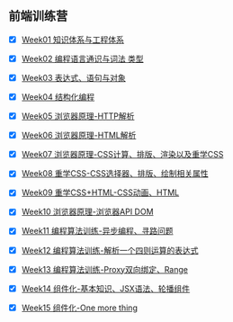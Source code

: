 ## 前端训练营

- [x] [Week01  知识体系与工程体系](Week01/README.md)
- [x] [Week02 编程语言通识与词法 类型](Week02/README.md)
- [x] [Week03 表达式、语句与对象](Week03/README.md)
- [x] [Week04 结构化编程](Week04/README.md)
- [x] [Week05 浏览器原理-HTTP解析](Week05/README.md)
- [x] [Week06 浏览器原理-HTML解析](Week06/README.md)
- [x] [Week07 浏览器原理-CSS计算、排版、渲染以及重学CSS](Week07/README.md)
- [x] [Week08 重学CSS-CSS选择器、排版、绘制相关属性](Week08/README.md)
- [x] [Week09 重学CSS+HTML-CSS动画、HTML](Week09/README.md)
- [x] [Week10 浏览器原理-浏览器API DOM](Week10/README.md)
- [x] [Week11 编程算法训练-异步编程、寻路问题](Week11/README.md)
- [x] [Week12 编程算法训练-解析一个四则运算的表达式](Week12/README.md)
- [x] [Week13 编程算法训练-Proxy双向绑定、Range](Week13/README.md)
- [x] [Week14 组件化-基本知识、JSX语法、轮播组件](Week14/README.md)
- [x] [Week15 组件化-One more thing](Week14/README.md)


